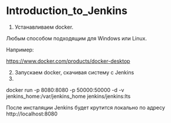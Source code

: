 # Introduction_to_Jenkins

1. Устанавливаем docker.

Любым способом подходящим для Windows или Linux.

Например:

https://www.docker.com/products/docker-desktop


2. Запускаем docker, скачивая систему с Jenkins
3. 

docker run -p 8080:8080 -p 50000:50000 -d -v jenkins_home:/var/jenkins_home jenkins/jenkins:lts


После инсталяции Jenkins будет крутится локально по адресу  http://localhost:8080

